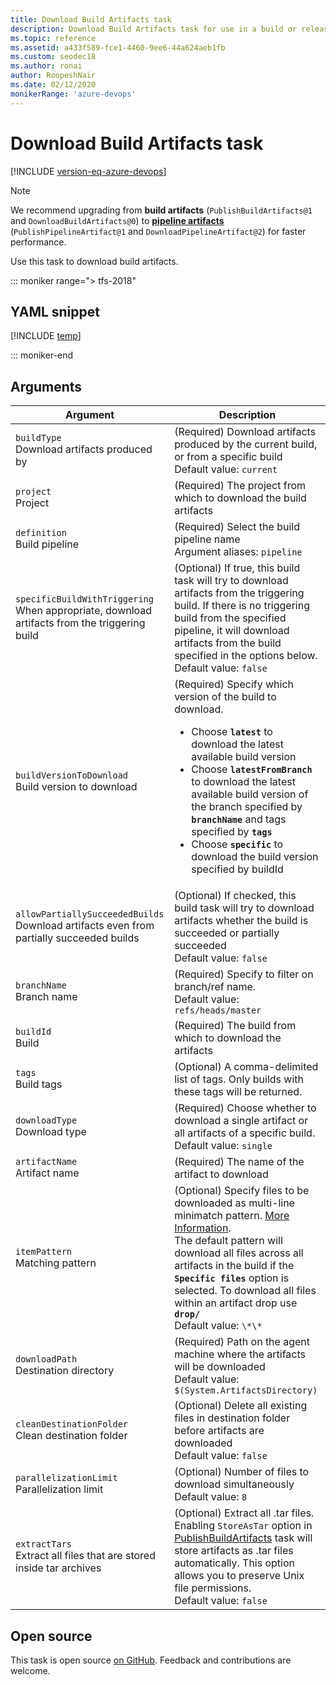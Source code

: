 ```yaml
---
title: Download Build Artifacts task
description: Download Build Artifacts task for use in a build or release pipeline
ms.topic: reference
ms.assetid: a433f589-fce1-4460-9ee6-44a624aeb1fb
ms.custom: seodec18
ms.author: ronai
author: RoopeshNair
ms.date: 02/12/2020
monikerRange: 'azure-devops'
---
```


# Download Build Artifacts task

[!INCLUDE [version-eq-azure-devops](../../../includes/version-eq-azure-devops.md)]

> [!NOTE]
> We recommend upgrading from **build artifacts** (`PublishBuildArtifacts@1` and `DownloadBuildArtifacts@0`) to **[pipeline artifacts](../../artifacts/pipeline-artifacts.md)** (`PublishPipelineArtifact@1` and `DownloadPipelineArtifact@2`) for faster performance. 

Use this task to download build artifacts.

::: moniker range="> tfs-2018"

## YAML snippet

[!INCLUDE [temp](../includes/yaml/DownloadBuildArtifactsV0.md)]

::: moniker-end

## Arguments

|Argument|Description|
|--- |--- |
|`buildType`<br/>Download artifacts produced by|(Required) Download artifacts produced by the current build, or from a specific build <br/>Default value: `current`|
|`project`<br/>Project|(Required) The project from which to download the build artifacts|
|`definition`<br/>Build pipeline|(Required) Select the build pipeline name <br/>Argument aliases: `pipeline`|
|`specificBuildWithTriggering`<br/>When appropriate, download artifacts from the triggering build|(Optional) If true, this build task will try to download artifacts from the triggering build. If there is no triggering build from the specified pipeline, it will download artifacts from the build specified in the options below. <br/>Default value: `false`|
|`buildVersionToDownload`<br/>Build version to download|(Required) Specify which version of the build to download.<br/><ul><li> Choose **`latest`** to download the latest available build version</li><li>Choose **`latestFromBranch`** to download the latest available build version of the branch specified by **`branchName`** and tags specified by **`tags`**</li><li>Choose **`specific`** to download the build version specified by buildId</li><ul/>|
|`allowPartiallySucceededBuilds`<br/>Download artifacts even from partially succeeded builds|(Optional) If checked, this build task will try to download artifacts whether the build is succeeded or partially succeeded <br/>Default value: `false`|
|`branchName`<br/>Branch name|(Required) Specify to filter on branch/ref name. <br/>Default value: `refs/heads/master`|
|`buildId`<br/>Build|(Required) The build from which to download the artifacts|
|`tags`<br/>Build tags|(Optional) A comma-delimited list of tags. Only builds with these tags will be returned.|
|`downloadType`<br/>Download type|(Required) Choose whether to download a single artifact or all artifacts of a specific build. <br/>Default value: `single`|
|`artifactName`<br/>Artifact name|(Required) The name of the artifact to download|
|`itemPattern`<br/>Matching pattern|(Optional) Specify files to be downloaded as multi-line minimatch pattern. [More Information](../file-matching-patterns.md).<br/> The default pattern  will download all files across all artifacts in the build if the **`Specific files`** option is selected. To download all files within an artifact drop use **`drop/`** <br/>Default value: `\*\*`|
|`downloadPath`<br/>Destination directory|(Required) Path on the agent machine where the artifacts will be downloaded <br/>Default value: `$(System.ArtifactsDirectory)`|
|`cleanDestinationFolder`<br/>Clean destination folder|(Optional) Delete all existing files in destination folder before artifacts are downloaded <br/>Default value: `false`|
|`parallelizationLimit`<br/>Parallelization limit|(Optional) Number of files to download simultaneously <br/>Default value: `8`|
|`extractTars`<br/>Extract all files that are stored inside tar archives|(Optional) Extract all .tar files. Enabling `StoreAsTar` option in [PublishBuildArtifacts](./publish-build-artifacts.md) task will store artifacts as .tar files automatically. This option allows you to preserve Unix file permissions. <br/>Default value: `false`|

## Open source

This task is open source [on GitHub](https://github.com/Microsoft/azure-pipelines-tasks). Feedback and contributions are welcome.
